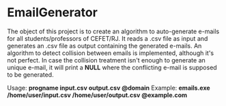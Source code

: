 # EmailGenerator

The object of this project is to create an algorithm to auto-generate e-mails for all students/professors of CEFET/RJ. It reads a .csv file as input and generates an .csv file as output containing the generated e-mails. An algorithm to detect collision between emails is implemented, although it's not perfect. In case the collision treatment isn't enough to generate an unique e-mail, it will print a **NULL** where the conflicting e-mail is supposed to be generated.

Usage:   **progname input.csv output.csv @domain**
Example: **emails.exe /home/user/input.csv /home/user/output.csv @example.com**